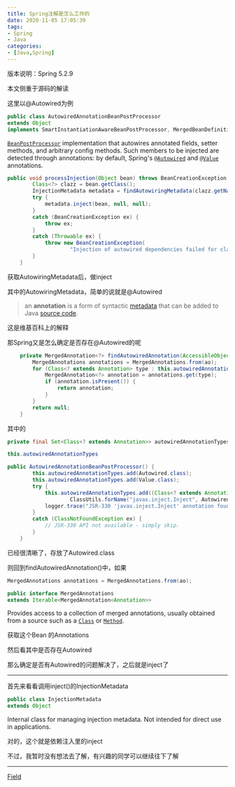 ```yaml
---
title: Spring注解是怎么工作的
date: 2020-11-05 17:05:39
tags:
- Spring
- Java
categories:
- [Java,Spring]
---
```


版本说明：Spring 5.2.9 

本文侧重于源码的解读

这里以@Autowired为例

```java
public class AutowiredAnnotationBeanPostProcessor
extends Object
implements SmartInstantiationAwareBeanPostProcessor, MergedBeanDefinitionPostProcessor, PriorityOrdered, BeanFactoryAware
```

[`BeanPostProcessor`](https://docs.spring.io/spring-framework/docs/current/javadoc-api/org/springframework/beans/factory/config/BeanPostProcessor.html) implementation that autowires annotated fields, setter methods, and arbitrary config methods. Such members to be injected are detected through annotations: by default, Spring's [`@Autowired`](https://docs.spring.io/spring-framework/docs/current/javadoc-api/org/springframework/beans/factory/annotation/Autowired.html) and [`@Value`](https://docs.spring.io/spring-framework/docs/current/javadoc-api/org/springframework/beans/factory/annotation/Value.html) annotations.

```java
public void processInjection(Object bean) throws BeanCreationException {
		Class<?> clazz = bean.getClass();
		InjectionMetadata metadata = findAutowiringMetadata(clazz.getName(), clazz, null);
		try {
			metadata.inject(bean, null, null);
		}
		catch (BeanCreationException ex) {
			throw ex;
		}
		catch (Throwable ex) {
			throw new BeanCreationException(
					"Injection of autowired dependencies failed for class [" + clazz + "]", ex);
		}
	}
```



获取AutowiringMetadata后，做inject

其中的AutowiringMetadata，简单的说就是@Autowired

> an **annotation** is a form of syntactic [metadata](https://en.wikipedia.org/wiki/Metadata) that can be added to Java [source code](https://en.wikipedia.org/wiki/Source_code).

这是维基百科上的解释

那Spring又是怎么确定是否存在@Autowired的呢

```java
	private MergedAnnotation<?> findAutowiredAnnotation(AccessibleObject ao) {
		MergedAnnotations annotations = MergedAnnotations.from(ao);
		for (Class<? extends Annotation> type : this.autowiredAnnotationTypes) {
			MergedAnnotation<?> annotation = annotations.get(type);
			if (annotation.isPresent()) {
				return annotation;
			}
		}
		return null;
	}
```

其中的

```java
private final Set<Class<? extends Annotation>> autowiredAnnotationTypes = new LinkedHashSet<>(4);

this.autowiredAnnotationTypes
```

```java
public AutowiredAnnotationBeanPostProcessor() {
		this.autowiredAnnotationTypes.add(Autowired.class);
		this.autowiredAnnotationTypes.add(Value.class);
		try {
			this.autowiredAnnotationTypes.add((Class<? extends Annotation>)
					ClassUtils.forName("javax.inject.Inject", AutowiredAnnotationBeanPostProcessor.class.getClassLoader()));
			logger.trace("JSR-330 'javax.inject.Inject' annotation found and supported for autowiring");
		}
		catch (ClassNotFoundException ex) {
			// JSR-330 API not available - simply skip.
		}
	}
```



已经很清晰了，存放了Autowired.class

则回到findAutowiredAnnotation()中，如果

```java
MergedAnnotations annotations = MergedAnnotations.from(ao);
```

```java
public interface MergedAnnotations
extends Iterable<MergedAnnotation<Annotation>>
```

Provides access to a collection of merged annotations, usually obtained from a source such as a [`Class`](https://docs.oracle.com/javase/8/docs/api/java/lang/Class.html?is-external=true) or [`Method`](https://docs.oracle.com/javase/8/docs/api/java/lang/reflect/Method.html?is-external=true).

获取这个Bean 的Annotations

然后看其中是否存在Autowired

那么确定是否有Autowired的问题解决了，之后就是inject了

---

首先来看看调用inject()的InjectionMetadata

```java
public class InjectionMetadata
extends Object
```

Internal class for managing injection metadata. Not intended for direct use in applications.

对的，这个就是依赖注入里的inject

不过，我暂时没有想法去了解，有兴趣的同学可以继续往下了解



---



[Field](http://www.avajava.com/tutorials/lessons/how-do-i-list-the-declared-fields-of-a-class.html)